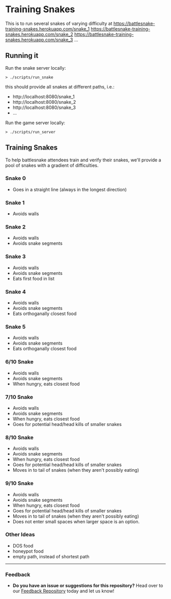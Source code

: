 # Training Snakes

This is to run several snakes of varying difficulty at 
https://battlesnake-training-snakes.herokuapp.com/snake_1
https://battlesnake-training-snakes.herokuapp.com/snake_2
https://battlesnake-training-snakes.herokuapp.com/snake_3
...

## Running it
Run the snake server locally:
```
> ./scripts/run_snake
```
this should provide all snakes at different paths, i.e.:
- http://localhost:8080/snake_1
- http://localhost:8080/snake_2
- http://localhost:8080/snake_3
- ...

Run the game server locally:
```
> ./scripts/run_server
```

## Training Snakes
To help battlesnake attendees train and verify their snakes, we'll provide a pool of snakes with a gradient of difficulties.

### Snake 0
- Goes in a straight line (always in the longest direction)

### Snake 1
- Avoids walls

### Snake 2
- Avoids walls
- Avoids snake segments

### Snake 3
- Avoids walls
- Avoids snake segments
- Eats first food in list

### Snake 4
- Avoids walls
- Avoids snake segments
- Eats orthoganally closest food

### Snake 5
- Avoids walls
- Avoids snake segments
- Eats orthoganally closest food

### 6/10 Snake
- Avoids walls
- Avoids snake segments
- When hungry, eats closest food

### 7/10 Snake
- Avoids walls
- Avoids snake segments
- When hungry, eats closest food
- Goes for potential head/head kills of smaller snakes

### 8/10 Snake
- Avoids walls
- Avoids snake segments
- When hungry, eats closest food
- Goes for potential head/head kills of smaller snakes
- Moves in to tail of snakes (when they aren't possibly eating)

### 9/10 Snake
- Avoids walls
- Avoids snake segments
- When hungry, eats closest food
- Goes for potential head/head kills of smaller snakes
- Moves in to tail of snakes (when they aren't possibly eating)
- Does not enter small spaces when larger space is an option.

### Other Ideas
- DOS food
- honeypot food
- empty path, instead of shortest path

--- 

### Feedback

* **Do you have an issue or suggestions for this repository?** Head over to our [Feedback Repository](https://play.battlesnake.com/feedback) today and let us know!
